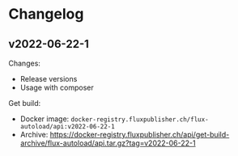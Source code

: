 # Changelog

## v2022-06-22-1

Changes:

- Release versions
- Usage with composer

Get build:

- Docker image: `docker-registry.fluxpublisher.ch/flux-autoload/api:v2022-06-22-1`
- Archive: https://docker-registry.fluxpublisher.ch/api/get-build-archive/flux-autoload/api.tar.gz?tag=v2022-06-22-1
